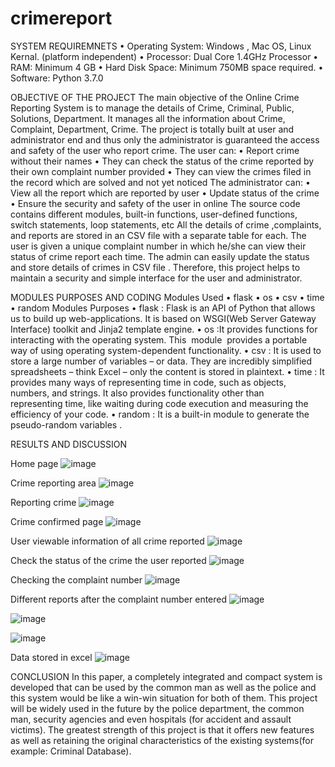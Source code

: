 # crimereport

SYSTEM REQUIREMNETS
    • Operating System: Windows , Mac OS, Linux Kernal. (platform independent)
    • Processor: Dual Core 1.4GHz Processor 
    • RAM: Minimum 4 GB 
    • Hard Disk Space: Minimum 750MB space required.
    • Software: Python 3.7.0

OBJECTIVE OF THE PROJECT
The main objective of the Online Crime Reporting System is to manage the details of Crime, Criminal, Public, Solutions, Department. It manages all the information about Crime, Complaint, Department, Crime. The project is totally built at user and administrator end and thus only the administrator is guaranteed the access and safety of the user who report crime.
The user can:
    • Report crime without their names
    • They can check the status of the crime reported by their own complaint number provided
    • They can view the crimes filed in the record which are solved  and not yet noticed
The administrator can:
    • View all the report which are reported by user
    • Update status of the crime 
    • Ensure the security and safety of the user in online
The source code contains different modules, built-in functions, user-defined functions, switch statements, loop statements, etc
All the details of crime ,complaints, and reports are stored in an CSV file with a separate table for each. The user is given a unique complaint number  in which he/she can view their status of crime report each time. The admin can easily update the status  and store details of crimes in CSV file .
Therefore, this project helps to maintain a security and simple interface for the user and administrator.

MODULES PURPOSES AND CODING
 Modules Used
    • flask
    • os
    • csv
    • time 
    • random
 Modules Purposes
    • flask : Flask is an API of Python that allows us to build up web-applications. It is based on WSGI(Web Server Gateway Interface) toolkit and Jinja2 template engine.
    • os :It provides functions for interacting with the operating system. This  module 
provides a portable way of using operating system-dependent functionality.
    • csv : It is  used to store a large number of variables – or data. They are incredibly simplified spreadsheets – think Excel – only the content is stored in plaintext.
    • time : It provides many ways of representing time in code, such as objects, numbers, and strings. It also provides functionality other than representing time, like waiting during code execution and measuring the efficiency of your code.
    • random : It is a built-in module to generate the pseudo-random variables .

RESULTS AND DISCUSSION

Home page
![image](https://github.com/Faiz-fs/crimereport/assets/118742111/a5e4a8a5-4c0d-425c-8e47-b83bc97ee3a6)

Crime reporting area
![image](https://github.com/Faiz-fs/crimereport/assets/118742111/822f7f81-0633-4930-a870-8a59decf3c21)

Reporting crime
![image](https://github.com/Faiz-fs/crimereport/assets/118742111/8fad5970-89af-45f6-b82f-ed0f5a2ab5b7)

Crime confirmed page
![image](https://github.com/Faiz-fs/crimereport/assets/118742111/0f4aeb4c-9649-4359-b2ef-f293e72f69b3)

User viewable information of all crime reported
![image](https://github.com/Faiz-fs/crimereport/assets/118742111/8aaf732f-c253-4431-867b-c085661ebd70)

Check the status of the crime the user reported
![image](https://github.com/Faiz-fs/crimereport/assets/118742111/ddd8e332-6e3f-46d9-a4b2-2f595496b6b1)

Checking the complaint number
![image](https://github.com/Faiz-fs/crimereport/assets/118742111/6b65367f-387b-499c-bdcb-b05abea821c6)

Different reports after the complaint number entered
![image](https://github.com/Faiz-fs/crimereport/assets/118742111/7eee75c8-ed20-4a67-b7d2-cc4d78416621)

![image](https://github.com/Faiz-fs/crimereport/assets/118742111/a486ee78-3b2a-4249-af99-d45a564d0cc6)

![image](https://github.com/Faiz-fs/crimereport/assets/118742111/459fd578-72c4-4007-9fd8-93bda123f47c)

Data stored in excel
![image](https://github.com/Faiz-fs/crimereport/assets/118742111/7148d6d3-b77f-4976-a26d-5844df186a0a)

CONCLUSION
                  In this paper, a completely integrated and compact system is developed that can be used by the common man as well as the police and this system would be like a win-win situation for both of them. This project will be widely used in the future by the police department, the common man, security agencies and even hospitals (for accident and assault victims). The greatest strength of this project is that it offers new features as well as retaining the original characteristics of the existing systems(for example: Criminal Database).






